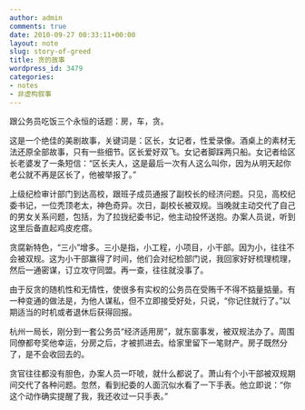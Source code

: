```yaml
---
author: admin
comments: true
date: 2010-09-27 00:33:11+00:00
layout: note
slug: story-of-greed
title: 贪的故事
wordpress_id: 3479
categories:
- notes
- 非虚构叙事
---
```


跟公务员吃饭三个永恒的话题：房，车，贪。

这是一个绝佳的美剧故事，关键词是：区长，女记者，性爱录像。酒桌上的素材无法还原全部故事，只有一些细节。区长爱好双飞。女记者脚踩两只船。女记者给区长老婆发了一条短信：“区长夫人，这是最后一次有人这么叫你，因为从明天起你老公就不再是区长了，他被举报了。”

上级纪检审计部门到达高校，跟班子成员通报了副校长的经济问题。只见，高校纪委书记，一位秃顶老太，神色奇异。次日，副校长被双规。当晚就主动交代了自己的男女关系问题，包括，为了拉拢纪委书记，他主动投怀送抱。办案人员说，听到这里后备直起鸡皮疙瘩。

贪腐新特色，“三小”增多。三小是指，小工程，小项目，小干部。因为小，往往不会被双规。这为小干部赢得了时间，他们会对纪检部门说，我回家好好梳理梳理，然后一通密谋，订立攻守同盟。再一查，往往就没事了。

由于反贪的随机性和无情性，使很多有实权的公务员在受贿千不得不掂量掂量。有一种变通的做法是，为他人谋私，但不立即接受好处，只说，“你记住就行了。”以期适当的时机或者退休后获得回报。

杭州一局长，刚分到一套公务员“经济适用房”，就东窗事发，被双规法办了。周围同僚都夸奖他幸运，分房之后，才被抓进去。给家里留下一笔财产。房子既然分了，是不会收回去的。

贪官往往都没有胆色，办案人员一吓唬，就什么都说了。萧山有个小干部被双规期间交代了各种问题。忽然，看到纪委的人面沉似水看了一下手表。他立即说：“你这个动作确实提醒了我，我还收过一只手表。”

